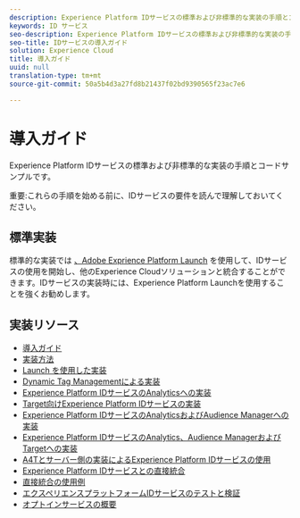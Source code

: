 ```yaml
---
description: Experience Platform IDサービスの標準および非標準的な実装の手順とコードサンプルです。
keywords: ID サービス
seo-description: Experience Platform IDサービスの標準および非標準的な実装の手順とコードサンプルです。
seo-title: IDサービスの導入ガイド
solution: Experience Cloud
title: 導入ガイド
uuid: null
translation-type: tm+mt
source-git-commit: 50a5b4d3a27fd8b21437f02bd9390565f23ac7e6

---
```



# 導入ガイド

Experience Platform IDサービスの標準および非標準的な実装の手順とコードサンプルです。

重要:これらの手順を始める前に、IDサービスの要件を読んで理解しておいてください。

## 標準実装

標準的な実装では [、Adobe Exprience Platform Launch](https://docs.adobelaunch.com/) を使用して、IDサービスの使用を開始し、他のExperience Cloudソリューションと統合することができます。IDサービスの実装時には、Experience Platform Launchを使用することを強くお勧めします。

## 実装リソース

* [導入ガイド](implementation-guides.md)
* [実装方法](implementation-methods.md)
* [Launch を使用した実装](ecid-implement-with-launch.md)
* [Dynamic Tag Managementによる実装](standard.md)
* [Experience Platform IDサービスのAnalyticsへの実装](setup-analytics.md)
* [Target向けExperience Platform IDサービスの実装](setup-target.md)
* [Experience Platform IDサービスのAnalyticsおよびAudience Managerへの実装](setup-aam-analytics.md)
* [Experience Platform IDサービスのAnalytics、Audience ManagerおよびTargetへの実装](setup-aam-analytics-target.md)
* [A4Tとサーバー側の実装によるExperience Platform IDサービスの使用](ecid-a4t-target.md)
* [Experience Platform IDサービスとの直接統合](direct-integration.md)
* [直接統合の使用例](direct-integration-examples.md)
* [エクスペリエンスプラットフォームIDサービスのテストと検証](test-verify.md)
* [オプトインサービスの概要](opt-in-service/optin-overview.md)
